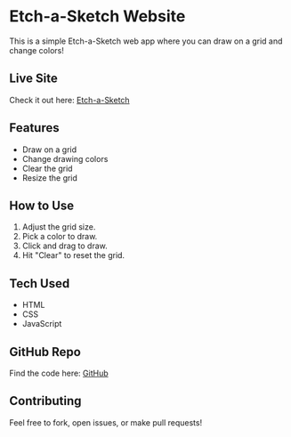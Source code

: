 # Etch-a-Sketch Website

This is a simple Etch-a-Sketch web app where you can draw on a grid and change colors!

## Live Site
Check it out here: [Etch-a-Sketch](https://kaurm57.github.io/etch-a-sketch/)

## Features
- Draw on a grid
- Change drawing colors
- Clear the grid
- Resize the grid

## How to Use
1. Adjust the grid size.
2. Pick a color to draw.
3. Click and drag to draw.
4. Hit "Clear" to reset the grid.

## Tech Used
- HTML
- CSS
- JavaScript

## GitHub Repo
Find the code here: [GitHub](https://github.com/kaurm57/etch-a-sketch)

## Contributing
Feel free to fork, open issues, or make pull requests!
